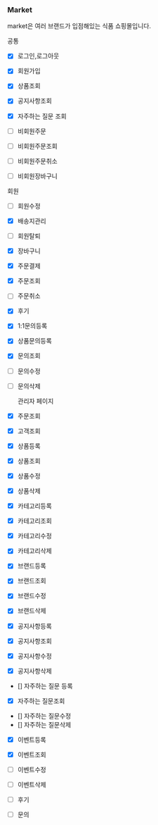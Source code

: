### Market

market은 여러 브랜드가 입점해있는 식품 쇼핑몰입니다.

공통
- [x] 로그인,로그아웃
- [x] 회원가입
- [x] 상품조회
- [x] 공지사항조회
- [x] 자주하는 질문 조회

- [ ] 비회원주문
- [ ] 비회원주문조회
- [ ] 비회원주문취소
- [ ] 비회원장바구니


회원
- [ ] 회원수정
- [x] 배송지관리
- [ ] 회원탈퇴


- [X] 장바구니
- [x] 주문결제
- [x] 주문조회
- [ ] 주문취소


- [X] 후기


- [x] 1:1문의등록
- [x] 상품문의등록
- [X] 문의조회
- [ ] 문의수정
- [ ] 문의삭제


  관리자 페이지


- [x] 주문조회


- [x] 고객조회


- [x] 상품등록
- [x] 상품조회
- [x] 상품수정
- [x] 상품삭제


- [x] 카테고리등록
- [x] 카테고리조회
- [x] 카테고리수정
- [x] 카테고리삭제


- [x] 브랜드등록
- [x] 브랜드조회
- [x] 브랜드수정
- [x] 브랜드삭제


- [x] 공지사항등록
- [x] 공지사항조회
- [x] 공지사항수정
- [x] 공지사항삭제


- []  자주하는 질문 등록
- [x] 자주하는 질문조회
- [] 자주하는 질문수정
- [] 자주하는 질문삭제


- [x] 이벤트등록
- [x] 이벤트조회
- [ ] 이벤트수정
- [ ] 이벤트삭제


- [ ] 후기
- [ ] 문의






